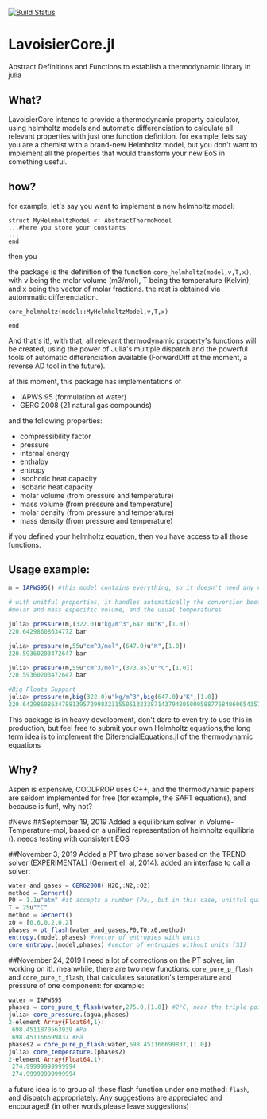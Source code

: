 [![Build Status](https://travis-ci.com/longemen3000/LavoisierCore.jl.svg?branch=master)](https://travis-ci.com/longemen3000/LavoisierCore.jl)

# LavoisierCore.jl
Abstract Definitions and Functions to establish a thermodynamic library in julia

## What?
LavoisierCore intends to provide a thermodynamic property calculator, using helmholtz models and automatic differenciation to calculate all relevant properties with just one function definition. for example, lets say you are a chemist with a brand-new Helmholtz model,
but you don't want to implement all the properties that would transform your new EoS in something useful. 


## how?
for example, let's say you want to implement a new helmholtz model:
```
struct MyHelmholtzModel <: AbstractThermoModel
...#here you store your constants
...
end
```
then you

the package is the definition of the function `core_helmholtz(model,v,T,x)`, with v being the molar volume (m3/mol), T being the temperature (Kelvin), and x being the vector of molar fractions. the rest is obtained via autommatic differenciation.

```
core_helmholtz(model::MyHelmholtzModel,v,T,x)
...
end
```

And that's it!, with that, all relevant thermodynamic property's functions will be created, using the power of Julia's multiple dispatch and the powerful tools of automatic differenciation available (ForwardDiff at the moment, a reverse AD tool in the future).

at this moment, this package has implementations of 
* IAPWS 95 (formulation of water)
* GERG 2008 (21 natural gas compounds)

 and the following properties:

* compressibility factor
* pressure
* internal energy
* enthalpy
* entropy
* isochoric heat capacity
* isobaric heat capacity
* molar volume (from pressure and temperature)
* mass volume (from pressure and temperature)
* molar density (from pressure and temperature)
* mass density (from pressure and temperature)

if you defined your helmholtz equation, then you have access to all those functions.

## Usage example:
```julia
m = IAPWS95() #this model contains everything, so it doesn't need any variables to be created

# with unitful properties, it handles automatically the conversion beetween molar and mass density, 
#molar and mass especific volume, and the usual temperatures

julia> pressure(m,(322.0)u"kg/m^3",647.0u"K",[1.0])
220.64298608634772 bar

julia> pressure(m,55u"cm^3/mol",(647.0)u"K",[1.0])
220.59360203472647 bar

julia> pressure(m,55u"cm^3/mol",(373.85)u"°C",[1.0])
220.59360203472647 bar

#Big Floats Support
julia> pressure(m,big(322.0)u"kg/m^3",big(647.0)u"K",[1.0])
220.6429860863478813957299832315505132338714379480500058877684060654357069055415 bar

```
This package is in heavy development, don't dare to even try to use this in production, but feel free to submit your own Helmholtz equations,the long term idea is to implement the DiferencialEquations.jl of the thermodynamic equations

## Why?

Aspen is expensive, COOLPROP uses C++, and the thermodynamic papers are seldom implemented for free (for example,
the SAFT equations), and because is fun!, why not?

#News 
##September 19, 2019
Added a equilibrium solver in Volume-Temperature-mol, based on a unified representation
of helmholtz equilibria (). needs testing with consistent EOS

##November 3, 2019
Added a PT two phase solver based on the TREND solver (EXPERIMENTAL) (Gernert el. al, 2014). added an interfase to call a solver:

```julia
water_and_gases = GERG2008(:H2O,:N2,:O2)
method = Gernert()
P0 = 1.1u"atm" #it accepts a number (Pa), but in this case, unitful quantities are better
T = 25u"°C"
method = Gernert()
x0 = [0.6,0.2,0.2]
phases = pt_flash(water_and_gases,P0,T0,x0,method)
entropy.(model,phases) #vector of entropies with units
core_entropy.(model,phases) #vector of entropies without units (SI)
```

##November 24, 2019
I need a lot of corrections on the PT solver, im working on it!. meanwhile, there are two new functions: `core_pure_p_flash` and `core_pure_t_flash`, that calculates saturation's temperature and pressure of one component: for example:
```julia
water = IAPWS95
phases = core_pure_t_flash(water,275.0,[1.0]) #2°C, near the triple point, in IAPWS results
julia> core_pressure.(agua,phases)
2-element Array{Float64,1}:
 698.4511870563939 #Pa
 698.451166699837 #Pa
phases2 = core_pure_p_flash(water,698.451166699837,[1.0])
julia> core_temperature.(phases2)
2-element Array{Float64,1}:
 274.99999999999994
 274.99999999999994
```
a future idea is to group all those flash function under one method: `flash`, and dispatch appropriately.
Any suggestions are appreciated and encouraged! (in other words,please leave suggestions)



